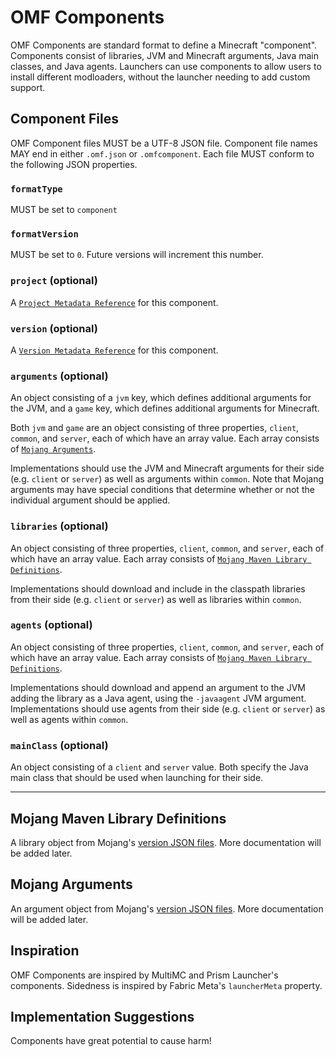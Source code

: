 # OMF Components
OMF Components are standard format to define a Minecraft "component". Components consist of libraries, JVM and Minecraft arguments, Java main classes, and Java agents. Launchers can use components to allow users to install different modloaders, without the launcher needing to add custom support.

## Component Files
OMF Component files MUST be a UTF-8 JSON file. Component file names MAY end in either `.omf.json` or `.omfcomponent`. Each file MUST conform to the following JSON properties.

### `formatType`
MUST be set to `component`

### `formatVersion`
MUST be set to `0`. Future versions will increment this number.

### `project` (optional)
A [`Project Metadata Reference`](./Metadata_References.md#project-metadata-references) for this component.

### `version` (optional)
A [`Version Metadata Reference`](./Metadata_References.md#version-metadata-references) for this component.

### `arguments` (optional)
An object consisting of a `jvm` key, which defines additional arguments for the JVM, and a `game` key, which defines additional arguments for Minecraft.

Both `jvm` and `game` are an object consisting of three properties, `client`, `common`, and `server`, each of which have an array value. Each array consists of [`Mojang Arguments`](#mojang-arguments).

Implementations should use the JVM and Minecraft arguments for their side (e.g. `client` or `server`) as well as arguments within `common`. Note that Mojang arguments may have special conditions that determine whether or not the individual argument should be applied.

### `libraries` (optional)
An object consisting of three properties, `client`, `common`, and `server`, each of which have an array value. Each array consists of [`Mojang Maven Library Definitions`](#mojang-maven-library-definitions).

Implementations should download and include in the classpath libraries from their side (e.g. `client` or `server`) as well as libraries within `common`.

### `agents` (optional)
An object consisting of three properties, `client`, `common`, and `server`, each of which have an array value. Each array consists of [`Mojang Maven Library Definitions`](#mojang-maven-library-definitions).

Implementations should download and append an argument to the JVM adding the library as a Java agent, using the `-javaagent` JVM argument. Implementations should use agents from their side (e.g. `client` or `server`) as well as agents within `common`.

### `mainClass` (optional)
An object consisting of a `client` and `server` value. Both specify the Java main class that should be used when launching for their side.

---

## Mojang Maven Library Definitions
A library object from Mojang's [version JSON files](https://minecraft.fandom.com/wiki/Client.json). More documentation will be added later.

## Mojang Arguments
An argument object from Mojang's [version JSON files](https://minecraft.fandom.com/wiki/Client.json). More documentation will be added later.

## Inspiration
OMF Components are inspired by MultiMC and Prism Launcher's components. Sidedness is inspired by Fabric Meta's `launcherMeta` property.

## Implementation Suggestions
Components have great potential to cause harm!